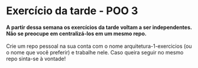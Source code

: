 # Exercício da tarde - POO 3

<strong>A partir dessa semana os exercícios da tarde voltam a ser independentes. Não se preocupe em centralizá-los em um mesmo repo.</strong>
<br><br>
Crie um repo pessoal na sua conta com o nome arquitetura-1-exercicios (ou o nome que você preferir) e trabalhe nele. Caso queira seguir no mesmo repo sinta-se à vontade!
